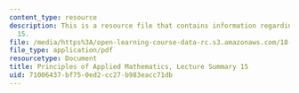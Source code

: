 ```yaml
---
content_type: resource
description: This is a resource file that contains information regarding lecture summary
  15.
file: /media/https%3A/open-learning-course-data-rc.s3.amazonaws.com/18-311-principles-of-applied-mathematics-spring-2014/71006437bf750ed2cc27b983eacc71db_MIT18_311S14_Lecture15.pdf
file_type: application/pdf
resourcetype: Document
title: Principles of Applied Mathematics, Lecture Summary 15
uid: 71006437-bf75-0ed2-cc27-b983eacc71db
---
```

